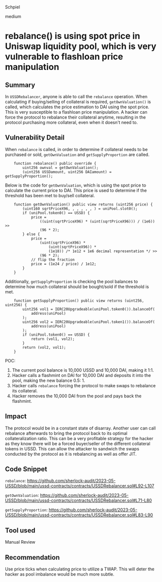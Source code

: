 Schpiel

medium

# rebalance() is using spot price in Uniswap liquidity pool, which is very vulnerable to flashloan price manipulation

## Summary
In `USSDRebalancer`, anyone is able to call the `rebalance` operation. When calculating if buying/selling of collateral is required, `getOwnValuation()` is called, which calculates the price estimation to DAI using the spot price. This is very susceptible to a flashloan price manipulation. A hacker can force the protocol to rebalance their collateral anytime, resulting in the protocol purchasing more collateral, even when it doesn't need to. 
## Vulnerability Detail
When `rebalance` is called, in order to determine if collateral needs to be purchased or sold, `getOwnValuation` and `getSupplyProportion` are called.
```solidity
    function rebalance() public override {
        uint256 ownval = getOwnValuation();
        (uint256 USSDamount, uint256 DAIamount) = getSupplyProportion();
```

Below is the code for `getOwnValuation`, which is using the spot price to calculate the current price to DAI. This price is used to determine if the threshold has been met to buy/sell collateral.
```solidity
    function getOwnValuation() public view returns (uint256 price) {
        (uint160 sqrtPriceX96, , , , , , ) = uniPool.slot0();
        if (uniPool.token0() == USSD) {
            price =
                ((uint(sqrtPriceX96) * (uint(sqrtPriceX96))) / (1e6)) >>
                (96 * 2);
        } else {
            price =
                (uint(sqrtPriceX96) *
                    (uint(sqrtPriceX96)) *
                    (1e18)) /* 1e12 + 1e6 decimal representation */ >>
                (96 * 2);
            // flip the fraction
            price = (1e24 / price) / 1e12;
        }
    }
``` 

Additionally, `getSupplyProportion` is checking the pool balances to determine how much collateral should be bought/sold if the threshold is met. 
```solidity
    function getSupplyProportion() public view returns (uint256, uint256) {
        uint256 vol1 = IERC20Upgradeable(uniPool.token0()).balanceOf(
            address(uniPool)
        );
        uint256 vol2 = IERC20Upgradeable(uniPool.token1()).balanceOf(
            address(uniPool)
        );
        if (uniPool.token0() == USSD) {
            return (vol1, vol2);
        }
        return (vol2, vol1);
    }
```

POC:
1. The current pool balance is 10,000 USSD and 10,000 DAI, making it 1:1. 
2. Hacker calls a flashmint on DAI for 10,000 DAI and deposits it into the pool, making the new balance 0.5: 1.
3. Hacker calls `rebalance` forcing the protocol to make swaps to rebalance its collateral.
4. Hacker removes the 10,000 DAI from the pool and pays back the flashmint.

## Impact
The protocol would be in a constant state of disarray. Another user can call rebalance afterwards to bring the protocol back to its optimal collateralization ratio. This can be a very profitable strategy for the hacker as they know there will be a forced buyer/seller of the different collateral tokens in USSD. This can allow the attacker to sandwich the swaps conducted by the protocol as it is rebalancing as well as offer JIT.
## Code Snippet
`rebalance`: https://github.com/sherlock-audit/2023-05-USSD/blob/main/ussd-contracts/contracts/USSDRebalancer.sol#L92-L107

`getOwnValuation`: https://github.com/sherlock-audit/2023-05-USSD/blob/main/ussd-contracts/contracts/USSDRebalancer.sol#L71-L80

`getSupplyProportion`: https://github.com/sherlock-audit/2023-05-USSD/blob/main/ussd-contracts/contracts/USSDRebalancer.sol#L83-L90

## Tool used

Manual Review

## Recommendation
Use price ticks when calculating price to utilize a TWAP. This will deter the hacker as pool imbalance would be much more subtle.
